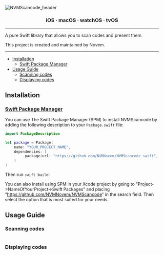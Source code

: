 ![NVMScancode_header](https://github.com/NVMNovem/NVMScancode_swift/assets/44820440/91714983-a699-43b7-ada9-a67ffdc27838)


<h3 align="center">iOS · macOS · watchOS · tvOS</h3>

---

A pure Swift library that allows you to scan codes and present them.

This project is created and maintained by Novem.

---

- [Installation](#installation)
  - [Swift Package Manager](#swift-package-manager)
- [Usage Guide](#usage-guide)
  - [Scanning codes](#scanning-codes)
  - [Displaying codes](#displaying-codes)

## Installation

### [Swift Package Manager](https://swift.org/package-manager/)

You can use The Swift Package Manager (SPM) to install NVMScancode by adding the following description to your `Package.swift` file:

```swift
import PackageDescription

let package = Package(
    name: "YOUR_PROJECT_NAME",
    dependencies: [
        .package(url: "https://github.com/NVMNovem/NVMScancode_swift", from: "1.0.0"),
    ]
)
```
Then run `swift build`. 

You can also install using SPM in your Xcode project by going to 
"Project->NameOfYourProject->Swift Packages" and placing "https://github.com/NVMNovem/NVMScancode" in the 
search field. Then select the option that is most suited for your needs.


## Usage Guide

### Scanning codes
```swift

```

### Displaying codes
```swift

```
